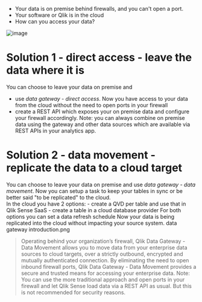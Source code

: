
- Your data is on premise behind firewalls, and you can't open a port.
- Your software or Qlik is in the cloud
- How can you access your data?

![image](https://user-images.githubusercontent.com/12411165/236666972-84856b42-c822-43b9-9376-d7da36c39978.png)

# Solution 1 - direct access -  leave the data where it is
You can choose to leave your data on premise and  
- use *data gateway - direct access*. Now you have access to your data from the cloud without the need to open ports in your firewall 
- create a REST API which exposes your on premise data and configure your firewall accordingly.
Note: you can always combine on premise data using the gateway and other data sources which are available via REST APIs in your analytics app.
# Solution 2 - data movement - replicate the data to a cloud target
You can choose to leave your data on premise and use *data gateway - data movement*. Now you can setup a task to keep your tables in sync or be better said "to be replicated" to the cloud.  
In the cloud you have 2 options: - create a QVD per table and use that in Qlik Sense SaaS - create a table in a cloud database provider
For both options you can set a data refresh schedule
Now your data is being replicated into the cloud without impacting your source system. 
data gateway introduction.png
> Operating behind your organization’s firewall, Qlik Data Gateway - Data Movement allows you to move data from your enterprise data sources to cloud targets, over a strictly outbound, encrypted and mutually authenticated connection. By eliminating the need to open inbound firewall ports, Qlik Data Gateway - Data Movement provides a secure and trusted means for accessing your enterprise data.
Note:  You can use the more traditional approach and open ports in your firewall and let Qlik Sense load data via a REST API as usual. But this is not recommended for security reasons. 
